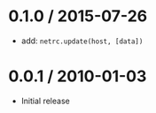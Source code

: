 
0.1.0 / 2015-07-26
==================

  * add: `netrc.update(host, [data])`

0.0.1 / 2010-01-03
==================

  * Initial release
